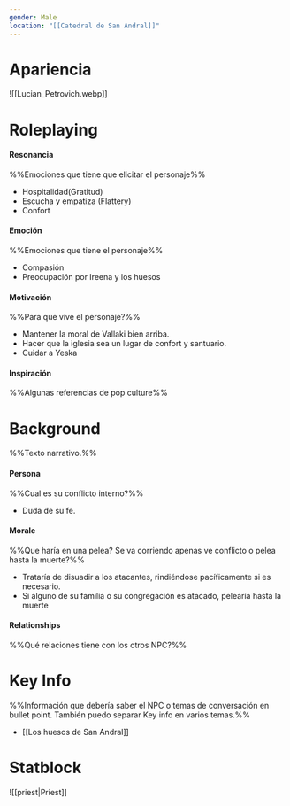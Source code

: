 ```yaml
---
gender: Male
location: "[[Catedral de San Andral]]"
---
```

# Apariencia
![[Lucian_Petrovich.webp]]
# Roleplaying
#### Resonancia
%%Emociones que tiene que elicitar el personaje%%
- Hospitalidad(Gratitud)
- Escucha y empatiza (Flattery)
- Confort
#### Emoción
%%Emociones que tiene el personaje%%
- Compasión
- Preocupación por Ireena y los huesos
#### Motivación
%%Para que vive el personaje?%%
- Mantener la moral de Vallaki bien arriba.
- Hacer que la iglesia sea un lugar de confort y santuario.
- Cuidar a Yeska
#### Inspiración
%%Algunas referencias de pop culture%%
# Background
%%Texto narrativo.%%
#### Persona
%%Cual es su conflicto interno?%%
- Duda de su fe.
#### Morale
%%Que haría en una pelea? Se va corriendo apenas ve conflicto o pelea hasta la muerte?%%
- Trataría de disuadir a los atacantes, rindiéndose pacíficamente si es necesario.
- Si alguno de su familia o su congregación es atacado, pelearía hasta la muerte
#### Relationships
%%Qué relaciones tiene con los otros NPC?%%
# Key Info
%%Información que debería saber el NPC o temas de conversación en bullet point. También puedo separar Key info en varios temas.%%
- [[Los huesos de San Andral]]

# Statblock
![[priest|Priest]]